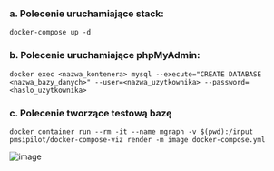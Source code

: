 ### a. Polecenie uruchamiające stack:
``` docker-compose up -d ```
### b. Polecenie uruchamiające phpMyAdmin:
``` docker exec <nazwa_kontenera> mysql --execute="CREATE DATABASE <nazwa_bazy_danych>" --user=<nazwa_uzytkownika> --password=<haslo_uzytkownika> ```
### c. Polecenie tworzące testową bazę
``` docker container run --rm -it --name mgraph -v $(pwd):/input pmsipilot/docker-compose-viz render -m image docker-compose.yml ```

![image](https://user-images.githubusercontent.com/85616944/144505754-897f9e4c-39ab-4c99-b2f7-d913fef7ef74.png)
